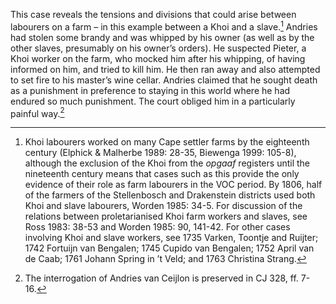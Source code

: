 This case reveals the tensions and divisions that could arise between labourers on a farm – in this example between a Khoi and a slave.[^1] Andries had stolen some brandy and was whipped by his owner (as well as by the other slaves, presumably on his owner’s orders). He suspected Pieter, a Khoi worker on the farm, who mocked him after his whipping, of having informed on him, and tried to kill him. He then ran away and also attempted to set fire to his master’s wine cellar. Andries claimed that he sought death as a punishment in preference to staying in this world where he had endured so much punishment. The court obliged him in a particularly painful way.[^2]

[^1]: Khoi labourers worked on many Cape settler farms by the eighteenth century (Elphick & Malherbe 1989: 28-35, Biewenga 1999: 105-8), although the exclusion of the Khoi from the *opgaaf* registers until the nineteenth century means that cases such as this provide the only evidence of their role as farm labourers in the VOC period. By 1806, half of the farmers of the Stellenbosch and Drakenstein districts used both Khoi and slave labourers, Worden 1985: 34-5. For discussion of the relations between proletarianised Khoi farm workers and slaves, see Ross 1983: 38-53 and Worden 1985: 90, 141-42. For other cases involving Khoi and slave workers, see 1735 Varken, Toontje and Ruijter; 1742 Fortuijn van Bengalen; 1745 Cupido van Bengalen; 1752 April van de Caab; 1761 Johann Spring in ’t Veld; and 1763 Christina Strang.

[^2]: The interrogation of Andries van Ceijlon is preserved in CJ 328, ff. 7-16.